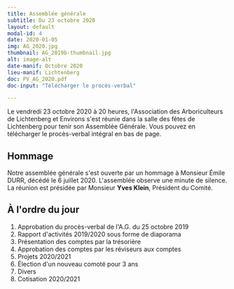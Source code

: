 ```yaml
---
title: Assemblée générale
subtitle: Du 23 octobre 2020
layout: default
modal-id: 4
date: 2020-01-05
img: AG_2020.jpg
thumbnail: AG_2019b-thumbnail.jpg
alt: image-alt
date-manif: Octobre 2020
lieu-manif: Lichtenberg
doc: PV_AG_2020.pdf
doc-input: "Télécharger le procès-verbal"

---
```

Le vendredi 23 octobre 2020 à 20 heures, l'Association des Arboriculteurs de Lichtenberg et Environs s'est réunie dans la salle des fêtes de Lichtenberg pour tenir son Assemblée Générale. Vous pouvez en télécharger le procès-verbal intégral en bas de page.
## Hommage ##
Notre assemblée générale s'est ouverte par un hommage à Monsieur Émile DURR, décédé le 6 juillet 2020. L'assemblée observe une minute de silence.  
La réunion est présidée par Monsieur **Yves Klein**, Président du Comité.

## À l'ordre du jour ##

1. Approbation du procès-verbal de l'A.G. du 25 octobre 2019  
2. Rapport d'activités 2019/2020 sous forme de diaporama
3. Présentation des comptes par la trésorière
4. Approbation des comptes par les réviseurs aux comptes
5. Projets 2020/2021
6. Élection d'un nouveau comoté pour 3 ans
7. Divers
8. Cotisation 2020/2021


